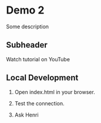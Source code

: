 # Demo 2

Some description

## Subheader

Watch tutorial on YouTube

## Local Development

1. Open index.html in your browser.

2. Test the connection.

3. Ask Henri